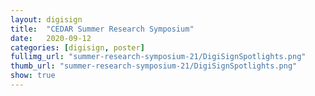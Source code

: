 ```yaml
---
layout: digisign
title:  "CEDAR Summer Research Symposium"
date:   2020-09-12
categories: [digisign, poster]
fullimg_url: "summer-research-symposium-21/DigiSignSpotlights.png"
thumb_url: "summer-research-symposium-21/DigiSignSpotlights.png"
show: true
---
```

